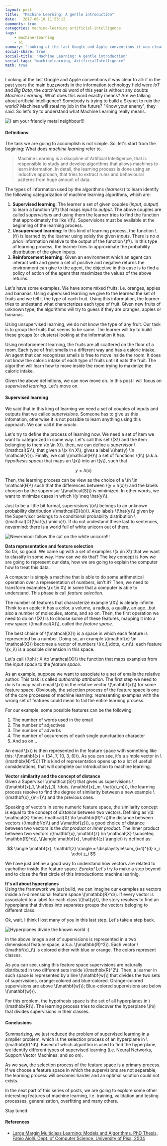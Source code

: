```yaml
---
layout: post
title:  "Machine Learning: A gentle introduction"
date:   2017-06-10 11:53:12
comments: true
categories: machine-learning artificial-intelligence
tags:
    - machine-learning
    - ai
summary: "Looking at the last Google and Apple conventions it was clear to all: if in the past years the main buzzwords in the information technology field were IoT and Big Data, the catch'em all word of this year is without any doubts Machine Learning. What does this word exactly means? Are we talking about artificial intelligence? Somebody is trying to build a Skynet to ruin the world? Machines will steal my job in the future? Know your enemy, they said. So let's try to understand what Machine Learning really means."
social-share: true
social-title: "Machine Learning: A gentle introduction"
social-tags: "machinelearning, ArtificialIntelligence"
math: true
---
```


Looking at the last Google and Apple conventions it was clear to all: if in the past years the main buzzwords in the information technology field were _IoT_ and _Big Data_, the _catch'em all_ word  of this year is without any doubts _Machine Learning_. What does this word exactly means? Are we talking about artificial intelligence? Somebody is trying to build a Skynet to ruin the world? Machines will steal my job in the future? "Know your enemy", they said. So let's try to understand what Machine Learning really means.

![I am your friendly metal neighbour!!!](/assets/2017-06-10/skynet.jpg)

#### Definitions
The task we are going to accomplish is not simple. So, let's start from the begining: What does _machine learning_ refer to.

> Machine Learning is a discipline of Artificial Intelligence, that is responsible to study and develop algorithms that allows machines to learn information. In detail, the learning process is done using an inductive approach, that tries to extract rules and behavioural patterns from huge amount of data.

The types of information used by the algorithms (_learners_) to learn identify the following categorization of machine learning algorithms, which are:

 1. **Supervised learning**: The learner a set of given couples (_input_, _output_) to learn a function \\(f\\) that maps _input_ to _output_. The above couples are called _supervisions_ and using them the learner tries to find the function that approximately fits like \\(f\\). Supervisions must be available at the beginning of the learning process.
 2. **Unsupervised learning**: In this kind of learning process, the function \\(f\\) is learned by the learner using solely the given _inputs_. There is no _a priori_ information relative to the output of the function \\(f\\). In this type of learning process, the learner tries to approximate the probability distribution of the given inputs. 
 3. **Reinforcement learning**: Given an environment which an agent can interact with and given a set of positive and negative returns the environment can give to the agent, the objective in this case is to find a policy of action of the agent that maximizes the values of the above returns.

Let's have some examples. We have some mixed fruits, i.e. oranges, apples and bananas. Using supervised learning we give to the learned the set of fruits and we tell it the type of each fruit. Using this information, the learner tries to undestand what characterizes each type of fruit. Given new fruits of unknown type, the algorithms will try to guess if they are oranges, apples or bananas.

Using unsupervised learning, we do not know the type of any fruit. Our task is to group the fruits that seems to be same. The learner will try to build these groups (or clusters) looking at the information it has.

Using reinforcement learning, the fruits are all scattered on the floor of a room. Each type of fruit smells in a different way and has a caloric intake. An agent that can recognizes smells is free to move inside the room. It does not know the caloric intake of each type of fruits until it eats the fruit. The algorithm will learn how to move inside the room trying to maximize the caloric intake.

Given the above definitions, we can now move on. In this post I will focus on _supervised learning_. Let's move on.

#### Supervised learning
We said that in this king of learning we need a set of couples of inputs and outputs that we called _supervisions_. Someone has to give us this infomation, otherwise it is not possible to learn anything using this approach. We can call it the _oracle_.

Let's try to define the process of learning now. We need a set of item we want to categorized in some way. Let's call this set \\(X\\) and the item belonging to them \\(x \in X\\). then, we can define a _supervisor_ \\(\mathcal{S}\\), that given a \\(x \in X\\), gives a label \\(\hat{y} \in \mathcal{Y}\\). Finally, we call \\(\mathcal{H}\\) a set of functions \\(h\\) (a.k.a. _hypothesis space_) that maps an \\(x\\) into an \\(y\\), such that

$$
  y = h(x)
$$

Then, the learning process can be view as the choice of a \\(h \in \mathcal{H}\\) such that the differences between \\(y = h(x)\\) and the labels choosen by the supervisor \\(\mathcal{S}\\) is minimized. In other words, we want to minimize cases in which \\(y \neq \hat{y}\\).

Just to be a little bit formal, supervisions \\(x\\) belongs to an unknown probability distribution \\(\mathcal{D}(x)\\). Also labels \\(\hat{y}\\) given by the Supervisor belongs to a conditional probability distribution \\(\mathcal{D}(\hat{y} \mid x)\\). If do not undestand these last to sentences, nevermind: there is a world full of white unicorn out of there.

![Nevermind: follow the cat on the white unicorn!!!](/assets/2017-06-10/welcome_to_the_internet__please_follow_me.jpg)

**Data representation and feature selection**<br/>
So far, so good. We came up with a set of examples \\(x \in X\\) that we want to classify in some way. How can we do that? The key concept is how we are going to represent our data, how we are going to explain the computer how to treat this data.

A computer is simply a machine that is able to do some arithmetical operation over a representation of numbers, isn't it? Then, we need to transform examples \\(x \in X\\) in some that a computer is able to understand. This phase is call _feature selection_.

The number of features that characterize example \\(X\\) is clearly infinite. Think to an apple: it has a color, a volume, a radius, a quality, an age...but also a number of molecules, atoms, and so on. Then, the first operation we need to do on \\(X\\) is to choose some of these features, mapping it into a new space \\(\mathcal{X}\\), called the _feature space_.

The best choice of \\(\mathcal{X}\\) is a space in which each feature is represented by a number. Doing so, an example \\(\mathbf{x} \in \mathcal{X}\\) becomes a vector of numbers \\((x_1,\dots, x_n)\\): each feature \\(x_i\\) is a possible dimension in this space.

Let's call \\(\phi : X \to \mathcal{X}\\) the function that maps examples from the _input space_ to the _feature space_.

As an example, suppose we want to associate to a set of emails the relative author. This task is called _authorship attribution_. The first step we need to do is to map each email \\(x\\) in the relative vector \\(\mathbf{x}\\) for some feature space. Obviously, the selection process of the feature space is one of the core processes of machine learning: representing examples with the wrong set of features could mean to fail the entire learning process.  

For our example, some possible features can be the following:

 1. The number of words used in the email
 2. The number of adjectives
 3. The number of adverbs
 4. The number of occurences of each single punctuation character
 5. And so on...

An email \\(x\\) is then represented in the feature space with something like this: \\(\mathbf{x} = (34, 7, 10, 3, 6)\\). As you can see, it's a simple vector in \\(\mathbb{N}^5\\)! This kind of representation opens up to a lot of usefull considerations, that will complete our introduction to machine learning.

**Vector similarity and the concept of distance**<br/>
Given a Supervisor \\(\mathcal{S}\\) that gives us supervisions \\((\mathbf{x}\_1, \hat{y}\_1), \dots, (\mathbf{x}\_m, \hat{y}\_m)\\), the learning process resolve to find the degree of similarity between a new example \\(\mathbf{x}_{m+1}\\) and the previous ones. 

Speaking of vectors in some numeric feature space, the similarity concept is equal to the concept of _distance_ between two vectors. Defining as \\(d: \mathcal{X} \times \mathcal{X} \to \mathbb{R}^+\\)the distance between vectors \\(\mathbf{x}\\) and \\(\mathbf{z}\\), a good choice of distance between two vectors is the _dot product_ or _inner product_. The inner product between two vectors \\(\mathbf{x}, \mathbf{z} \in \mathcal{X} \subseteq \mathbb{R}^d\\), \\(\langle \mathbf{x}, \mathbf{z} \rangle\\) is defined as:

$$
  \langle \mathbf{x}, \mathbf{z} \rangle = \displaystyle\sum_{i=1}^{d} x_i \cdot z_i
$$

We have just define a good way to understand how vectors are related to eachother inside the feature space. _Eureka!_ Let's try to make a step beyond and to close the first circle of this introductionto machine learinig.

**It's all about hyperplanes**<br/>
Using the framework we just build, we can imagine our examples as vectors inside a n-dimensional feature space \\(\mathbb{R}^d\\). If every vector is associated to a label for each class \\(\hat{y}\\), the story resolves to find an hyperplane that  divides into separates groups the vectors beloging to different class.

Ok, wait. I think I lost many of you in this last step. Let's take a step back.

![Hyperplanes divide the known world :(](/assets/2017-06-10/hyperplane.png)

In the above image a set of supervisions is represented in a two dimensional feature space, a.k.a. \\(\mathbb{R}^2\\). Each vector \\(\mathbf{x}_i\\) is colored either with blue or orange. The colors represent classes.

As you can see, using this feature space supervisions are naturally distributed in two different sets inside \\(\mathbb{R}^2\\). Then, a learner in such space is represented by a line \\(\mathbf{w}\\) that divides the two sets of supervisions, orange-colored and blue-colored. Orange-colored supervisions are above \\(\mathbf{w}\\); Blue-colored supervisions are below \\(\mathbf{w}\\).

For this problem, the hypothesis space is the set of all hyperplanes in \\(\mathbb{R}\\). The learning process tries to discover the hyperplane \\(h\\) that divides supervisions in their classes.

#### Conclusions
Summarizing, we just reduced the problem of supervised learning in a simplier problem, which is the selection process of an hyperplane in \\(\mathbb{R}^d\\). Based of which algorithm is used to find the hyperplane, we identify different types of supervised learning (i.e. Neural Networks, Support Vector Machines, and so on).

As we saw, the selection process of the feature space is a primary process. If we choose a feature space in which the supervisions are not separable, the learning process will becomes harder and an optimal solution could not exists.

In the next part of this series of posts, we are going to explore some other interesting features of machine learning, i.e. training, validation and testing processes, generalization, overfitting and many others.

Stay tuned.

#### References
- [Large Margin Multiclass Learning: Models and Algorithms. PhD Thesis, Fabio Aiolli, Dept. of Computer Science, University of Pisa, 2004](http://phd.di.unipi.it/Theses/PhDthesis_Aiolli.pdf)